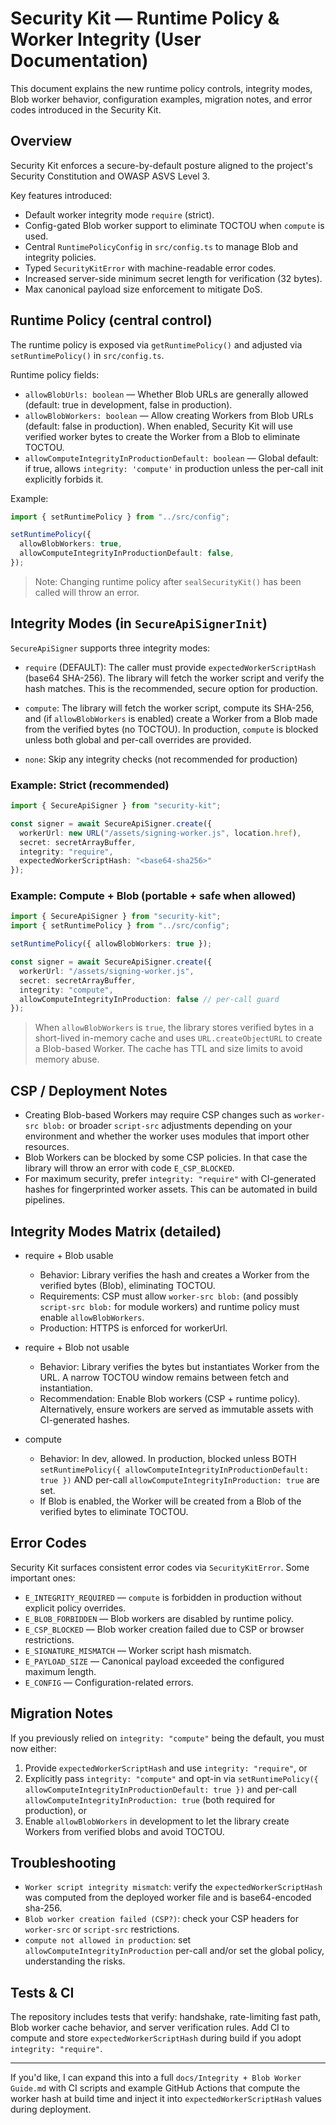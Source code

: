 # Security Kit — Runtime Policy & Worker Integrity (User Documentation)

This document explains the new runtime policy controls, integrity modes, Blob worker behavior, configuration examples, migration notes, and error codes introduced in the Security Kit.

## Overview

Security Kit enforces a secure-by-default posture aligned to the project's Security Constitution and OWASP ASVS Level 3.

Key features introduced:

- Default worker integrity mode `require` (strict).
- Config-gated Blob worker support to eliminate TOCTOU when `compute` is used.
- Central `RuntimePolicyConfig` in `src/config.ts` to manage Blob and integrity policies.
- Typed `SecurityKitError` with machine-readable error codes.
- Increased server-side minimum secret length for verification (32 bytes).
- Max canonical payload size enforcement to mitigate DoS.

## Runtime Policy (central control)

The runtime policy is exposed via `getRuntimePolicy()` and adjusted via `setRuntimePolicy()` in `src/config.ts`.

Runtime policy fields:

- `allowBlobUrls: boolean` — Whether Blob URLs are generally allowed (default: true in development, false in production).
- `allowBlobWorkers: boolean` — Allow creating Workers from Blob URLs (default: false in production). When enabled, Security Kit will use verified worker bytes to create the Worker from a Blob to eliminate TOCTOU.
- `allowComputeIntegrityInProductionDefault: boolean` — Global default: if true, allows `integrity: 'compute'` in production unless the per-call init explicitly forbids it.

Example:

```ts
import { setRuntimePolicy } from "../src/config";

setRuntimePolicy({
  allowBlobWorkers: true,
  allowComputeIntegrityInProductionDefault: false,
});
```

> Note: Changing runtime policy after `sealSecurityKit()` has been called will throw an error.

## Integrity Modes (in `SecureApiSignerInit`)

`SecureApiSigner` supports three integrity modes:

- `require` (DEFAULT): The caller must provide `expectedWorkerScriptHash` (base64 SHA-256). The library will fetch the worker script and verify the hash matches. This is the recommended, secure option for production.

- `compute`: The library will fetch the worker script, compute its SHA-256, and (if `allowBlobWorkers` is enabled) create a Worker from a Blob made from the verified bytes (no TOCTOU). In production, `compute` is blocked unless both global and per-call overrides are provided.

- `none`: Skip any integrity checks (not recommended for production)

### Example: Strict (recommended)

```ts
import { SecureApiSigner } from "security-kit";

const signer = await SecureApiSigner.create({
  workerUrl: new URL("/assets/signing-worker.js", location.href),
  secret: secretArrayBuffer,
  integrity: "require",
  expectedWorkerScriptHash: "<base64-sha256>"
});
```

### Example: Compute + Blob (portable + safe when allowed)

```ts
import { SecureApiSigner } from "security-kit";
import { setRuntimePolicy } from "../src/config";

setRuntimePolicy({ allowBlobWorkers: true });

const signer = await SecureApiSigner.create({
  workerUrl: "/assets/signing-worker.js",
  secret: secretArrayBuffer,
  integrity: "compute",
  allowComputeIntegrityInProduction: false // per-call guard
});
```

> When `allowBlobWorkers` is `true`, the library stores verified bytes in a short-lived in-memory cache and uses `URL.createObjectURL` to create a Blob-based Worker. The cache has TTL and size limits to avoid memory abuse.

## CSP / Deployment Notes

- Creating Blob-based Workers may require CSP changes such as `worker-src blob:` or broader `script-src` adjustments depending on your environment and whether the worker uses modules that import other resources.
- Blob Workers can be blocked by some CSP policies. In that case the library will throw an error with code `E_CSP_BLOCKED`.
- For maximum security, prefer `integrity: "require"` with CI-generated hashes for fingerprinted worker assets. This can be automated in build pipelines.

## Integrity Modes Matrix (detailed)

- require + Blob usable
  - Behavior: Library verifies the hash and creates a Worker from the verified bytes (Blob), eliminating TOCTOU.
  - Requirements: CSP must allow `worker-src blob:` (and possibly `script-src blob:` for module workers) and runtime policy must enable `allowBlobWorkers`.
  - Production: HTTPS is enforced for workerUrl.

- require + Blob not usable
  - Behavior: Library verifies the bytes but instantiates Worker from the URL. A narrow TOCTOU window remains between fetch and instantiation.
  - Recommendation: Enable Blob workers (CSP + runtime policy). Alternatively, ensure workers are served as immutable assets with CI-generated hashes.

- compute
  - Behavior: In dev, allowed. In production, blocked unless BOTH `setRuntimePolicy({ allowComputeIntegrityInProductionDefault: true })` AND per-call `allowComputeIntegrityInProduction: true` are set.
  - If Blob is enabled, the Worker will be created from a Blob of the verified bytes to eliminate TOCTOU.

## Error Codes

Security Kit surfaces consistent error codes via `SecurityKitError`. Some important ones:

- `E_INTEGRITY_REQUIRED` — `compute` is forbidden in production without explicit policy overrides.
- `E_BLOB_FORBIDDEN` — Blob workers are disabled by runtime policy.
- `E_CSP_BLOCKED` — Blob worker creation failed due to CSP or browser restrictions.
- `E_SIGNATURE_MISMATCH` — Worker script hash mismatch.
- `E_PAYLOAD_SIZE` — Canonical payload exceeded the configured maximum length.
- `E_CONFIG` — Configuration-related errors.

## Migration Notes

If you previously relied on `integrity: "compute"` being the default, you must now either:

1. Provide `expectedWorkerScriptHash` and use `integrity: "require"`, or
2. Explicitly pass `integrity: "compute"` and opt-in via `setRuntimePolicy({ allowComputeIntegrityInProductionDefault: true })` and per-call `allowComputeIntegrityInProduction: true` (both required for production), or
3. Enable `allowBlobWorkers` in development to let the library create Workers from verified blobs and avoid TOCTOU.

## Troubleshooting

- `Worker script integrity mismatch`: verify the `expectedWorkerScriptHash` was computed from the deployed worker file and is base64-encoded sha-256.
- `Blob worker creation failed (CSP?)`: check your CSP headers for `worker-src` or `script-src` restrictions.
- `compute not allowed in production`: set `allowComputeIntegrityInProduction` per-call and/or set the global policy, understanding the risks.

## Tests & CI

The repository includes tests that verify: handshake, rate-limiting fast path, Blob worker cache behavior, and server verification rules. Add CI to compute and store `expectedWorkerScriptHash` during build if you adopt `integrity: "require"`.

---

If you'd like, I can expand this into a full `docs/Integrity + Blob Worker Guide.md` with CI scripts and example GitHub Actions that compute the worker hash at build time and inject it into `expectedWorkerScriptHash` values during deployment.
